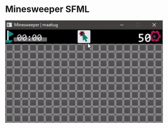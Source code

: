 Minesweeper SFML
========

![](https://github.com/dgodfrey206/MinesweeperSFML/blob/main/giffyminesweep.gif)
